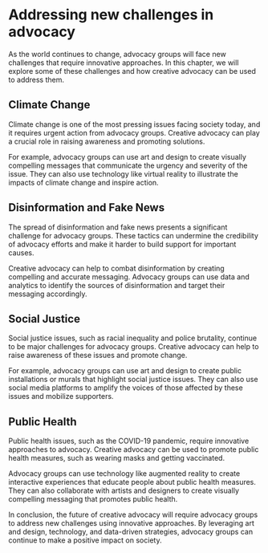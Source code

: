 # Addressing new challenges in advocacy

As the world continues to change, advocacy groups will face new challenges that require innovative approaches. In this chapter, we will explore some of these challenges and how creative advocacy can be used to address them.

Climate Change
--------------

Climate change is one of the most pressing issues facing society today, and it requires urgent action from advocacy groups. Creative advocacy can play a crucial role in raising awareness and promoting solutions.

For example, advocacy groups can use art and design to create visually compelling messages that communicate the urgency and severity of the issue. They can also use technology like virtual reality to illustrate the impacts of climate change and inspire action.

Disinformation and Fake News
----------------------------

The spread of disinformation and fake news presents a significant challenge for advocacy groups. These tactics can undermine the credibility of advocacy efforts and make it harder to build support for important causes.

Creative advocacy can help to combat disinformation by creating compelling and accurate messaging. Advocacy groups can use data and analytics to identify the sources of disinformation and target their messaging accordingly.

Social Justice
--------------

Social justice issues, such as racial inequality and police brutality, continue to be major challenges for advocacy groups. Creative advocacy can help to raise awareness of these issues and promote change.

For example, advocacy groups can use art and design to create public installations or murals that highlight social justice issues. They can also use social media platforms to amplify the voices of those affected by these issues and mobilize supporters.

Public Health
-------------

Public health issues, such as the COVID-19 pandemic, require innovative approaches to advocacy. Creative advocacy can be used to promote public health measures, such as wearing masks and getting vaccinated.

Advocacy groups can use technology like augmented reality to create interactive experiences that educate people about public health measures. They can also collaborate with artists and designers to create visually compelling messaging that promotes public health.

In conclusion, the future of creative advocacy will require advocacy groups to address new challenges using innovative approaches. By leveraging art and design, technology, and data-driven strategies, advocacy groups can continue to make a positive impact on society.
